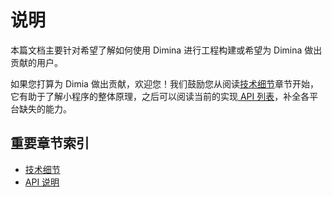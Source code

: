 # 说明

本篇文档主要针对希望了解如何使用 Dimina 进行工程构建或希望为 Dimina 做出贡献的用户。

如果您打算为 Dimia 做出贡献，欢迎您！我们鼓励您从阅读[技术细节](./Architecture-Details.md)章节开始，它有助于了解小程序的整体原理，之后可以阅读当前的实现[ API 列表](./API-Reference.md)，补全各平台缺失的能力。

## 重要章节索引

* [技术细节](./Architecture-Details.md)
* [API 说明](./API-Reference.md)
